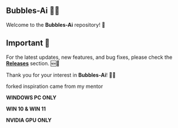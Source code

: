 ## Bubbles-Ai 🧠✨

Welcome to the **Bubbles-Ai** repository! 👋

## Important 🚨

For the latest updates, new features, and bug fixes, please check the **[Releases](https://github.com/KernFerm/Bubbles-Ai/releases)** section. 🆕🔧

Thank you for your interest in **Bubbles-Ai**! 🙏😊


forked inspiration came from my mentor


**WINDOWS PC ONLY**

**WIN 10 & WIN 11**

**NVIDIA GPU ONLY**
